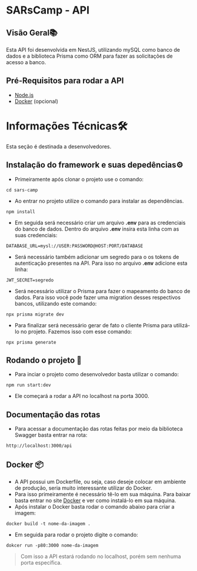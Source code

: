 # SARsCamp - API

## Visão Geral📚

Esta API foi desenvolvida em NestJS, utilizando mySQL como banco de dados e a biblioteca Prisma como ORM para fazer as solicitações de acesso a banco.

## Pré-Requisitos para rodar a API

- [Node.js](https://nodejs.org/en/docs)
- [Docker](https://www.docker.com/) (opcional)

# Informações Técnicas🛠️

Esta seção é destinada a desenvolvedores.

## Instalação do framework e suas depedências⚙️

- Primeiramente após clonar o projeto use o comando:

```
cd sars-camp
```

- Ao entrar no projeto utilize o comando para instalar as dependências.

```
npm install
```

- Em seguida será necessário criar um arquivo **.env** para as credenciais do banco de dados. Dentro do arquivo **.env** insira esta linha com as suas credenciais:

```
DATABASE_URL=mysl://USER:PASSWORD@HOST:PORT/DATABASE
```

- Será necessário também adicionar um segredo para o os tokens de autenticação presentes na API. Para isso no arquivo **.env** adicione esta linha:

```
JWT_SECRET=segredo
```

- Será necessário utilizar o Prisma para fazer o mapeamento do banco de dados. Para isso você pode fazer uma migration desses respectivos bancos, utilizando este comando:

```
npx prisma migrate dev
```

- Para finalizar será necessário gerar de fato o cliente Prisma para utilizá-lo no projeto. Fazemos isso com esse comando:

```
npx prisma generate
```

## Rodando o projeto 🚀

- Para inciar o projeto como desenvolvedor basta utilizar o comando:

```
npm run start:dev
```

- Ele começará a rodar a API no localhost na porta 3000.

## Documentação das rotas

- Para acessar a documentação das rotas feitas por meio da biblioteca Swagger basta entrar na rota:

```
http://localhost:3000/api
```

## Docker 📦

- A API possui um Dockerfile, ou seja, caso deseje colocar em ambiente de produção, seria muito interessante utilizar do Docker.
- Para isso primeiramente é necessário tê-lo em sua máquina. Para baixar basta entrar no site [Docker](https://www.docker.com/) e ver como instalá-lo em sua máquina.
- Após instalar o Docker basta rodar o comando abaixo para criar a imagem:

```
docker build -t nome-da-imagem .
```

- Em seguida para rodar o projeto digite o comando:

```
dokcer run -p80:3000 nome-da-imagem
```

> Com isso a API estará rodando no localhost, porém sem nenhuma porta específica.
